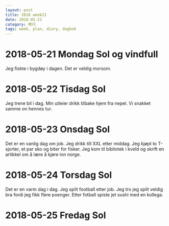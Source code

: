 ```yaml
---
layout: post
title: 2018 week21
date: 2018-05-21
category: 修行
tags: week, plan, diary, dagbok
---
```

# 2018-05-21 Mondag Sol og vindfull

Jeg fiskte i bygdøy i dagen. Det er veldig morsom.

# 2018-05-22 Tisdag Sol

Jeg trene bil i dag. Min utleier drikk tilbake hjem fra nepel. Vi snakket samme on hennes tur.

# 2018-05-23 Onsdag Sol

Det er en vanlig dag om job. Jeg drikk till XXL etter middag. Jeg kjøpt to T-sjorter, et par sko og biter for fisker. Jeg kom til bibliotek i kveld og skrift en artikkel om å lære å kjøre inn norge.

# 2018-05-24 Torsdag Sol

Det er en varm dag i dag. Jeg spilt football etter job. Jeg tro jeg spilt veldig bra fordi jeg fikk flere poenger. Etter fotball spiste jet sushi med en kollega.

# 2018-05-25 Fredag Sol


